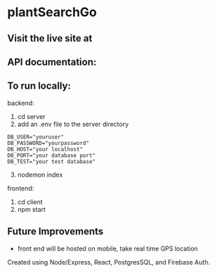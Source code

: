 # plantSearchGo


## Visit the live site at 

## API documentation: 

## To run locally: 

backend:
1. cd server
2. add an .env file to the server directory
```
DB_USER="youruser"
DB_PASSWORD="yourpassword"
DB_HOST="your localhost"
DB_PORT="your database port"
DB_TEST="your test database"
 ``` 
3. nodemon index

frontend:
1. cd client
2. npm start

## Future Improvements

- front end will be hosted on mobile, take real time GPS location

Created using Node/Express, React, PostgresSQL, and Firebase Auth. 

